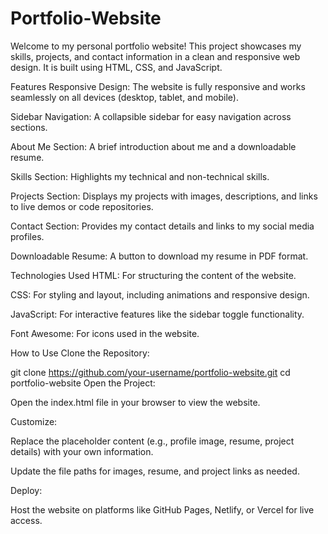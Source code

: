 # Portfolio-Website
Welcome to my personal portfolio website! This project showcases my skills, projects, and contact information in a clean and responsive web design. It is built using HTML, CSS, and JavaScript.

Features
Responsive Design: The website is fully responsive and works seamlessly on all devices (desktop, tablet, and mobile).

Sidebar Navigation: A collapsible sidebar for easy navigation across sections.

About Me Section: A brief introduction about me and a downloadable resume.

Skills Section: Highlights my technical and non-technical skills.

Projects Section: Displays my projects with images, descriptions, and links to live demos or code repositories.

Contact Section: Provides my contact details and links to my social media profiles.

Downloadable Resume: A button to download my resume in PDF format.

Technologies Used
HTML: For structuring the content of the website.

CSS: For styling and layout, including animations and responsive design.

JavaScript: For interactive features like the sidebar toggle functionality.

Font Awesome: For icons used in the website.

How to Use
Clone the Repository:


git clone https://github.com/your-username/portfolio-website.git
cd portfolio-website
Open the Project:

Open the index.html file in your browser to view the website.

Customize:

Replace the placeholder content (e.g., profile image, resume, project details) with your own information.

Update the file paths for images, resume, and project links as needed.

Deploy:

Host the website on platforms like GitHub Pages, Netlify, or Vercel for live access.


